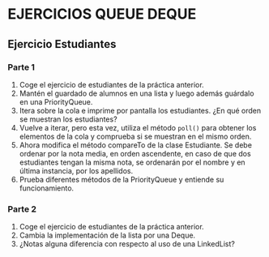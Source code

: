 # EJERCICIOS QUEUE DEQUE

## Ejercicio Estudiantes

### Parte 1

1. Coge el ejercicio de estudiantes de la práctica anterior.
2. Mantén el guardado de alumnos en una lista y luego además guárdalo en una PriorityQueue.
3. Itera sobre la cola e imprime por pantalla los estudiantes. ¿En qué orden se muestran los estudiantes?
4. Vuelve a iterar, pero esta vez, utiliza el método `poll()` para obtener los elementos de la cola y comprueba si se 
   muestran en el mismo orden.
5. Ahora modifica el método compareTo de la clase Estudiante. Se debe ordenar por la nota media, en orden ascendente,
   en caso de que dos estudiantes tengan la misma nota, se ordenarán por el nombre y en última instancia, por los 
   apellidos.
6. Prueba diferentes métodos de la PriorityQueue y entiende su funcionamiento.

### Parte 2

1. Coge el ejercicio de estudiantes de la práctica anterior.
2. Cambia la implementación de la lista por una Deque.
3. ¿Notas alguna diferencia con respecto al uso de una LinkedList?

